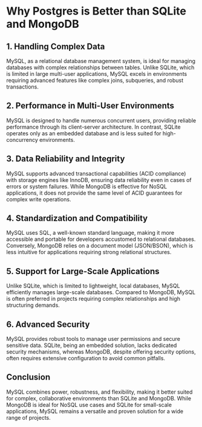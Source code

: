 # Why Postgres is Better than SQLite and MongoDB

## 1. Handling Complex Data
MySQL, as a relational database management system, is ideal for managing databases with complex relationships between tables. Unlike SQLite, which is limited in large multi-user applications, MySQL excels in environments requiring advanced features like complex joins, subqueries, and robust transactions.

## 2. Performance in Multi-User Environments
MySQL is designed to handle numerous concurrent users, providing reliable performance through its client-server architecture. In contrast, SQLite operates only as an embedded database and is less suited for high-concurrency environments.

## 3. Data Reliability and Integrity
MySQL supports advanced transactional capabilities (ACID compliance) with storage engines like InnoDB, ensuring data reliability even in cases of errors or system failures. While MongoDB is effective for NoSQL applications, it does not provide the same level of ACID guarantees for complex write operations.

## 4. Standardization and Compatibility
MySQL uses SQL, a well-known standard language, making it more accessible and portable for developers accustomed to relational databases. Conversely, MongoDB relies on a document model (JSON/BSON), which is less intuitive for applications requiring strong relational structures.

## 5. Support for Large-Scale Applications
Unlike SQLite, which is limited to lightweight, local databases, MySQL efficiently manages large-scale databases. Compared to MongoDB, MySQL is often preferred in projects requiring complex relationships and high structuring demands.

## 6. Advanced Security
MySQL provides robust tools to manage user permissions and secure sensitive data. SQLite, being an embedded solution, lacks dedicated security mechanisms, whereas MongoDB, despite offering security options, often requires extensive configuration to avoid common pitfalls.

## Conclusion
MySQL combines power, robustness, and flexibility, making it better suited for complex, collaborative environments than SQLite and MongoDB. While MongoDB is ideal for NoSQL use cases and SQLite for small-scale applications, MySQL remains a versatile and proven solution for a wide range of projects.
